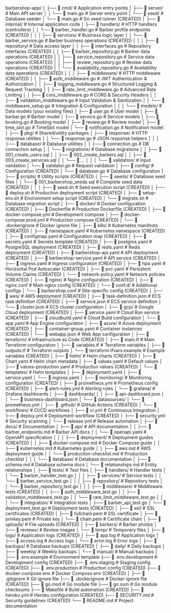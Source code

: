 barbershop-app/
│
├── 📁 cmd/                                    # Application entry points
│   ├── 📁 server/                             # Main API server
│   │   └── 📄 main.go                         # Server entry point
│   └── 📁 seed/                               # Database seeder
│       └── 📄 main.go                         # Go seed runner (CREATED)
│
├── 📁 internal/                               # Internal application code
│   ├── 📁 handlers/                           # HTTP handlers (controllers)
│   │   └── 📄 barber_handler.go               # Barber profile endpoints (CREATED)
│   │
│   ├── 📁 services/                           # Business logic layer
│   │   └── 📄 barber_service.go               # Barber business operations (CREATED)
│   │
│   ├── 📁 repository/                         # Data access layer
│   │   ├── 📄 interfaces.go                  # Repository interfaces (CREATED)
│   │   ├── 📄 barber_repository.go           # Barber data operations (CREATED)
│   │   ├── 📄 service_repository.go          # Service data operations (CREATED)
│   │   ├── 📄 review_repository.go           # Review data operations (CREATED)
│   │   └── 📄 availability_repository.go     # Availability data operations (CREATED)
│   │
│   ├── 📁 middleware/                         # HTTP middleware (CREATED)
│   │   ├── 📄 auth_middleware.go              # JWT Authentication & Authorization
│   │   ├── 📄 logging_middleware.go           # Structured Logging & Request Tracking
│   │   ├── 📄 rate_limit_middleware.go        # Advanced Rate Limiting
│   │   ├── 📄 cors_middleware.go              # CORS & Security Headers
│   │   ├── 📄 validation_middleware.go        # Input Validation & Sanitization
│   │   └── 📄 middleware_setup.go             # Integration & Configuration
│   │
│   └── 📁 models/                             # Data models (your existing files)
│       ├── 📄 user.go                         # User model
│       ├── 📄 barber.go                       # Barber model
│       ├── 📄 service.go                      # Service models
│       ├── 📄 booking.go                      # Booking model
│       ├── 📄 review.go                       # Review model
│       ├── 📄 time_slot.go                    # TimeSlot model
│       └── 📄 notification.go                 # Notification model
│
├── 📁 pkg/                                    # Shared/utility packages
│   ├── 📁 response/                           # HTTP response utilities
│   │   └── 📄 response.go                     # JSON response helpers
│   │
│   ├── 📁 database/                           # Database utilities
│   │   ├── 📄 connection.go                   # DB connection setup
│   │   └── 📁 migrations/                     # Database migrations
│   │       ├── 📄 001_create_users.sql
│   │       ├── 📄 002_create_barbers.sql
│   │       ├── 📄 003_create_services.sql
│   │       └── 📄 ...
│   │
│   └── 📁 validation/                         # Input validation
│       └── 📄 validator.go                    # Request validation
│
├── 📁 config/                                 # Configuration (CREATED)
│   └── 📄 database.go                         # Database configuration
│
├── 📁 scripts/                                # Utility scripts (CREATED)
│   ├── 📁 seeds/                              # Database seed files
│   │   └── 📄 001_barbershop_seeds.sql       # Complete seed data (CREATED)
│   │
│   ├── 📄 seed.sh                             # Seed execution script (CREATED)
│   ├── 📄 deploy.sh                           # Production deployment script (CREATED)
│   ├── 📄 setup-env.sh                       # Environment setup script (CREATED)
│   └── 📄 migrate.sh                          # Database migration script
│
├── 📁 docker/                                 # Docker configuration (CREATED)
│   ├── 📄 Dockerfile                          # Production Dockerfile (CREATED)
│   ├── 📄 docker-compose.yml                 # Development compose
│   ├── 📄 docker-compose.prod.yml            # Production compose (CREATED)
│   └── 📄 .dockerignore                      # Docker ignore file
│
├── 📁 k8s/                                    # Kubernetes manifests (CREATED)
│   ├── 📄 namespace.yaml                     # Kubernetes namespace (CREATED)
│   ├── 📄 configmap.yaml                     # Configuration map (CREATED)
│   ├── 📄 secrets.yaml                       # Secrets template (CREATED)
│   ├── 📄 postgres.yaml                      # PostgreSQL deployment (CREATED)
│   ├── 📄 redis.yaml                         # Redis deployment (CREATED)
│   ├── 📄 barbershop-api.yaml                # API deployment (CREATED)
│   ├── 📄 barbershop-service.yaml            # API service (CREATED)
│   ├── 📄 ingress.yaml                       # Ingress configuration (CREATED)
│   ├── 📄 hpa.yaml                           # Horizontal Pod Autoscaler (CREATED)
│   ├── 📄 pvc.yaml                           # Persistent Volume Claims (CREATED)
│   └── 📄 network-policy.yaml                # Network policies (CREATED)
│
├── 📁 nginx/                                  # Nginx configuration (CREATED)
│   ├── 📄 nginx.conf                         # Main nginx config (CREATED)
│   └── 📁 conf.d/                            # Additional configs
│       └── 📄 barbershop.conf                # Site-specific config (CREATED)
│
├── 📁 aws/                                    # AWS deployment (CREATED)
│   ├── 📄 task-definition.json               # ECS task definition (CREATED)
│   ├── 📄 service.json                       # ECS service definition
│   └── 📄 cluster.json                       # ECS cluster configuration
│
├── 📁 gcp/                                    # Google Cloud deployment (CREATED)
│   ├── 📄 service.yaml                       # Cloud Run service (CREATED)
│   ├── 📄 cloudbuild.yaml                    # Cloud Build configuration
│   └── 📄 app.yaml                           # App Engine configuration
│
├── 📁 azure/                                  # Azure deployment (CREATED)
│   ├── 📄 container-group.yaml               # Container instances (CREATED)
│   └── 📄 webapp.json                        # Web App configuration
│
├── 📁 terraform/                              # Infrastructure as Code (CREATED)
│   ├── 📄 main.tf                            # Main Terraform configuration
│   ├── 📄 variables.tf                       # Terraform variables
│   ├── 📄 outputs.tf                         # Terraform outputs
│   └── 📄 terraform.tfvars.example           # Example variables (CREATED)
│
├── 📁 helm/                                   # Helm charts (CREATED)
│   ├── 📄 Chart.yaml                         # Helm chart metadata
│   ├── 📄 values.yaml                        # Default values
│   ├── 📄 values-production.yaml             # Production values (CREATED)
│   └── 📁 templates/                         # Helm templates
│       ├── 📄 deployment.yaml
│       ├── 📄 service.yaml
│       └── 📄 ingress.yaml
│
├── 📁 monitoring/                             # Monitoring configuration (CREATED)
│   ├── 📄 prometheus.yml                     # Prometheus config (CREATED)
│   ├── 📄 alert-rules.yml                    # Alerting rules
│   └── 📁 grafana/                           # Grafana dashboards
│       ├── 📁 dashboards/
│       │   ├── 📄 api-dashboard.json
│       │   └── 📄 business-dashboard.json
│       └── 📁 datasources/
│           └── 📄 prometheus.yml
│
├── 📁 .github/                                # GitHub Actions (CREATED)
│   └── 📁 workflows/                         # CI/CD workflows
│       ├── 📄 ci.yml                         # Continuous Integration
│       ├── 📄 deploy.yml                     # Deployment workflow (CREATED)
│       ├── 📄 security.yml                   # Security scanning
│       └── 📄 release.yml                    # Release automation
│
├── 📁 docs/                                   # Documentation
│   ├── 📁 api/                               # API documentation
│   │   ├── 📄 barber_endpoints.md            # Barber API docs
│   │   └── 📄 openapi.yaml                   # OpenAPI specification
│   │
│   ├── 📁 deployment/                        # Deployment guides (CREATED)
│   │   ├── 📄 docker-compose.md              # Docker Compose guide
│   │   ├── 📄 kubernetes.md                  # Kubernetes guide
│   │   ├── 📄 aws.md                         # AWS deployment guide
│   │   └── 📄 production-checklist.md        # Production checklist
│   │
│   └── 📁 database/                          # Database documentation
│       ├── 📄 schema.md                      # Database schema docs
│       └── 📄 relationships.md               # Entity relationships
│
├── 📁 tests/                                  # Test files
│   ├── 📁 handlers/                          # Handler tests
│   │   └── 📄 barber_handler_test.go
│   │
│   ├── 📁 services/                          # Service tests
│   │   └── 📄 barber_service_test.go
│   │
│   ├── 📁 repository/                        # Repository tests
│   │   └── 📄 barber_repository_test.go
│   │
│   ├── 📁 middleware/                        # Middleware tests (CREATED)
│   │   ├── 📄 auth_middleware_test.go
│   │   ├── 📄 validation_middleware_test.go
│   │   └── 📄 rate_limit_middleware_test.go
│   │
│   └── 📁 integration/                       # Integration tests
│       ├── 📄 barber_api_test.go
│       └── 📄 deployment_test.go             # Deployment tests (CREATED)
│
├── 📁 ssl/                                    # SSL certificates (CREATED)
│   ├── 📄 fullchain.pem                      # SSL certificate
│   ├── 📄 privkey.pem                        # Private key
│   └── 📄 chain.pem                          # Certificate chain
│
├── 📁 uploads/                                # File uploads (CREATED)
│   ├── 📁 barbers/                           # Barber photos
│   ├── 📁 reviews/                           # Review images
│   └── 📁 temp/                              # Temporary files
│
├── 📁 logs/                                   # Application logs (CREATED)
│   ├── 📄 app.log                            # Application logs
│   ├── 📄 access.log                         # Access logs
│   └── 📄 error.log                          # Error logs
│
├── 📁 backups/                                # Database backups (CREATED)
│   ├── 📄 daily/                             # Daily backups
│   ├── 📄 weekly/                            # Weekly backups
│   └── 📄 manual/                            # Manual backups
│
├── 📄 .env.example                           # Environment template
├── 📄 .env.development                       # Development config (CREATED)
├── 📄 .env.staging                           # Staging config (CREATED)
├── 📄 .env.production                        # Production config (CREATED)
├── 📄 docker-compose.env                     # Docker Compose env (CREATED)
│
├── 📄 .gitignore                             # Git ignore file
├── 📄 .dockerignore                          # Docker ignore file (CREATED)
├── 📄 go.mod                                 # Go module file
├── 📄 go.sum                                 # Go module checksums
├── 📄 Makefile                               # Build automation (CREATED)
├── 📄 heroku.yml                             # Heroku configuration (CREATED)
├── 📄 SECURITY.md                            # Security guidelines (CREATED)
└── 📄 README.md                              # Project documentation